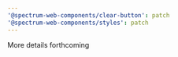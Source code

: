 ```yaml
---
'@spectrum-web-components/clear-button': patch
'@spectrum-web-components/styles': patch
---
```


More details forthcoming
